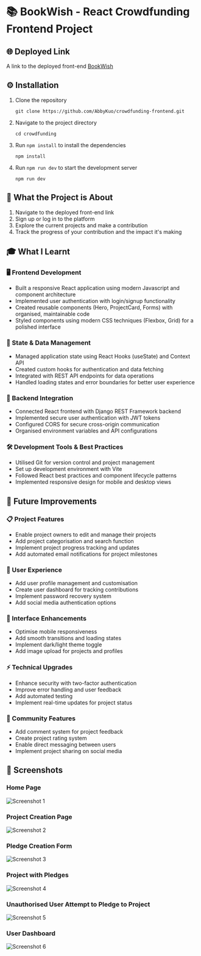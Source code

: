 # 📚 BookWish - React Crowdfunding Frontend Project

## 🌐 Deployed Link

A link to the deployed front-end  [BookWish](https://bookwish-crowdfunding.netlify.app)

## ⚙️ Installation

1. Clone the repository
   ```
   git clone https://github.com/AbbyKuo/crowdfunding-frontend.git
   ```
2. Navigate to the project directory
   ```
   cd crowdfunding
   ```
3. Run `npm install` to install the dependencies
   ```
   npm install
   ```
4. Run `npm run dev` to start the development server
   ```
   npm run dev
   ```

## 🎯 What the Project is About

1. Navigate to the deployed front-end link
2. Sign up or log in to the platform
3. Explore the current projects and make a contribution
4. Track the progress of your contribution and the impact it's making

## 🎓 What I Learnt

### 🖥️ Frontend Development
- Built a responsive React application using modern Javascript and component architecture
- Implemented user authentication with login/signup functionality
- Created reusable components (Hero, ProjectCard, Forms) with organised, maintainable code
- Styled components using modern CSS techniques (Flexbox, Grid) for a polished interface

### 🔄 State & Data Management
- Managed application state using React Hooks (useState) and Context API
- Created custom hooks for authentication and data fetching
- Integrated with REST API endpoints for data operations
- Handled loading states and error boundaries for better user experience

### 🔌 Backend Integration
- Connected React frontend with Django REST Framework backend
- Implemented secure user authentication with JWT tokens
- Configured CORS for secure cross-origin communication
- Organised environment variables and API configurations

### 🛠️ Development Tools & Best Practices
- Utilised Git for version control and project management
- Set up development environment with Vite
- Followed React best practices and component lifecycle patterns
- Implemented responsive design for mobile and desktop views

## 🚀 Future Improvements

### 📋 Project Features
- Enable project owners to edit and manage their projects
- Add project categorisation and search function
- Implement project progress tracking and updates
- Add automated email notifications for project milestones

### 👤 User Experience
- Add user profile management and customisation
- Create user dashboard for tracking contributions
- Implement password recovery system
- Add social media authentication options

### 🎨 Interface Enhancements
- Optimise mobile responsiveness
- Add smooth transitions and loading states
- Implement dark/light theme toggle
- Add image upload for projects and profiles

### ⚡ Technical Upgrades
- Enhance security with two-factor authentication
- Improve error handling and user feedback
- Add automated testing
- Implement real-time updates for project status

### 🤝 Community Features
- Add comment system for project feedback
- Create project rating system
- Enable direct messaging between users
- Implement project sharing on social media

## 📸 Screenshots

### Home Page

![Screenshot 1](./public/screenshot1.png)

### Project Creation Page

![Screenshot 2](./public/screenshot2.png)

### Pledge Creation Form

![Screenshot 3](./public/screenshot3.png)

### Project with Pledges

![Screenshot 4](./public/screenshot4.png)

### Unauthorised User Attempt to Pledge to Project

![Screenshot 5](./public/screenshot5.png)

### User Dashboard

![Screenshot 6](./public/screenshot6.png)